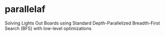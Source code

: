 # parallelaf
Solving Lights Out Boards using Standard Depth-Parallelized Breadth-First Search (BFS) with low-level optimizations
